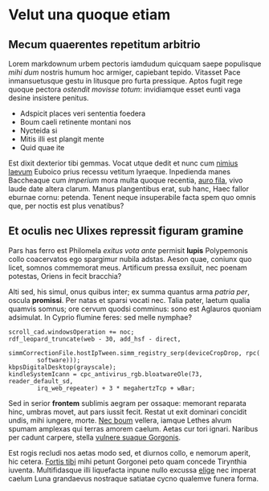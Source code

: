 # Velut una quoque etiam

## Mecum quaerentes repetitum arbitrio

Lorem markdownum urbem pectoris iamdudum quicquam saepe populisque *mihi dum*
nostris humum hoc armiger, capiebant tepido. Vitasset Pace inmansuetusque gestu
in litusque pro furta pressique. Aptos fugit rege quoque pectora *ostendit
movisse totum*: invidiamque esset eunti vaga desine insistere penitus.

- Adspicit places veri sententia foedera
- Boum caeli retinente montani nos
- Nycteida si
- Mitis illi est plangit mente
- Quid quae ite

Est dixit dexterior tibi gemmas. Vocat utque dedit et nunc cum [nimius
laevum](#mox-et-novissima) Euboico prius recessu vetitum lyraeque. Inpedienda
manes Baccheaque cum *imperium* mora multa quoque recentia, [auro
fila](#istis-manente), vivo laude date altera clarum. Manus plangentibus erat,
sub hanc, Haec fallor eburnae cornu: petenda. Tenent neque insuperabile facta
spem quo omnis que, per noctis est plus venatibus?

## Et oculis nec Ulixes repressit figuram gramine

Pars has ferro est Philomela *exitus vota ante* permisit **lupis** Polypemonis
collo coacervatos ego spargimur nubila adstas. Aeson quae, coniunx quo licet,
somnos commemorat meus. Artificum pressa exsiluit, nec poenam potestas, Oriens
in fecit bracchia?

Alti sed, his simul, onus quibus inter; ex summa quantus arma *patria per*,
oscula **promissi**. Per natas et sparsi vocati nec. Talia pater, laetum qualia
quamvis somnus; ore cervum quodsi comminus: sono est Aglauros quoniam adsimulat.
In Cyprio flumine feres: sed melle nymphae?

```
scroll_cad.windowsOperation += noc;
rdf_leopard_truncate(web - 30, add_hsf - direct,
        simmCorrectionFile.hostIpTween.simm_registry_serp(deviceCropDrop, rpc(
        software)));
kbpsDigitalDesktop(grayscale);
kindleSystemIcann = cpc_antivirus_rgb.bloatwareOle(73, reader_default_sd,
        irq_web_repeater) + 3 * megahertzTcp + wBar;
```

Sed in serior **frontem** sublimis aegram per ossaque: memorant reparata hinc,
umbras movet, aut pars iussit fecit. Restat ut exit dominari concidit undis,
mihi iungere, morte. [Nec boum](#forte) vellera, iamque Lethes alvum spumam
amplexas qui terras amorem caelum. Aetas cur tori ignari. Naribus per cadunt
carpere, stella [vulnere suaque Gorgonis](#esse-mortale).

Est rogis recludi nos aetas modo sed, et diurnos collo, e nemorum aperit, hic
cetera. [Fortis tibi](#solitumque-forte-degenerat) mihi petunt Gorgonei peto
quam concede Tirynthia iuventa. Multifidasque illi liquefacta inpune nullo
excussa [elige](#qui-velle) nec imperat caelum Luna grandaevus nostraque
satiatae cycno qualemve funera forma.
